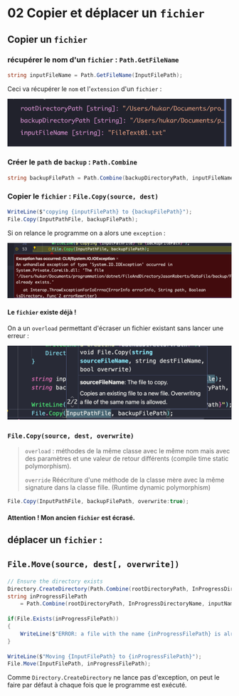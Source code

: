 # 02 Copier et déplacer un `fichier`



## Copier un `fichier`

### récupérer le nom d'un `fichier` :  `Path.GetFileName`

```cs
string inputFileName = Path.GetFileName(InputFilePath);
```

Ceci va récupérer le `nom` et l'`extension` d'un `fichier` :

![input-file-name](assets/input-file-name.png)



### Créer le `path` de `backup` : `Path.Combine`

```cs
string backupFilePath = Path.Combine(backupDirectoryPath, inputFileName);
```



### Copier le `fichier` : `File.Copy(source, dest)`

```cs
WriteLine($"copying {inputFilePath} to {backupFilePath}");
File.Copy(InputPathFile, backupFilePath);
```

Si on relance le programme on a alors une `exception` :

<img src="assets/throwing-exception-file-already-exitsts.png" alt="throwing-exception-file-already-exitsts" style="zoom:50%;" />

#### Le `fichier` existe déjà !

On a un `overload` permettant d'écraser un fichier existant sans lancer une erreur :

<img src="assets/overload-copy-file.png" alt="overload-copy-file" style="zoom:50%;" />

### `File.Copy(source, dest, overwrite)`

> `overload` : méthodes de la même classe avec le même nom mais avec des paramètres et une valeur de retour différents (compile time static polymorphism).
>
> `override` Réécriture d'une méthode de la classe mère avec la même signature dans la classe fille. (Runtime dynamic polymorphism)

```cs
File.Copy(InputPathFile, backupFilePath, overwrite:true);
```

#### Attention ! Mon ancien `fichier` est écrasé.



## déplacer un `fichier` : 

## `File.Move(source, dest[, overwrite])`

```cs
// Ensure the directory exists
Directory.CreateDirectory(Path.Combine(rootDirectoryPath, InProgressDirectoryName));
string inProgressFilePath 
    = Path.Combine(rootDirectoryPath, InProgressDirectoryName, inputNameFile);

if(File.Exists(inProgressFilePath))
{
    WriteLine($"ERROR: a file with the name {inProgressFilePath} is already in the directory");
}

WriteLine($"Moving {InputFilePath} to {inProgressFilePath}");
File.Move(InputFilePath, inProgressFilePath);
```

Comme `Directory.CreateDirectory` ne lance pas d'exception, on peut le faire par défaut à chaque fois que le programme est exécuté.